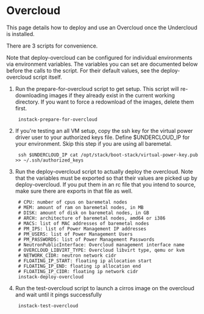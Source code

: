 Overcloud
=========
This page details how to deploy and use an Overcloud once the Undercloud is
installed.

There are 3 scripts for convenience.

Note that deploy-overcloud can be configured for individual environments via
environment variables. The variables you can set are documented below before
the calls to the script. For their default values, see the deploy-overcloud
script itself.

1. Run the prepare-for-overcloud script to get setup. This script will
re-downloading images if they already exist in the current working directory.
If you want to force a redownload of the images, delete them first.

        instack-prepare-for-overcloud

1. If you're testing an all VM setup, copy the ssh key for the virtual power
driver user to your authorized keys file. Define $UNDERCLOUD_IP for your
environment. Skip this step if you are using all baremetal. 

        ssh $UNDERCLOUD_IP cat /opt/stack/boot-stack/virtual-power-key.pub >> ~/.ssh/authorized_keys 
        
1. Run the deploy-overcloud script to actually deploy the overcloud. Note that
   the variables must be exported so that their values are picked up by
   deploy-overcloud. If you put them in an rc file that you intend to source,
   make sure there are exports in that file as well.

        # CPU: number of cpus on baremetal nodes
        # MEM: amount of ram on baremetal nodes, in MB
        # DISK: amount of disk on baremetal nodes, in GB
        # ARCH: architecture of baremetal nodes, amd64 or i386
        # MACS: list of MAC addresses of baremetal nodes
        # PM_IPS: list of Power Management IP addresses
        # PM_USERS: list of Power Management Users
        # PM_PASSWORDS: list of Power Management Passwords
        # NeutronPublicInterface: Overcloud management interface name
        # OVERCLOUD_LIBVIRT_TYPE: Overcloud libvirt type, qemu or kvm
        # NETWORK_CIDR: neutron network cidr
        # FLOATING_IP_START: floating ip allocation start
        # FLOATING_IP_END: floating ip allocation end
        # FLOATING_IP_CIDR: floating ip network cidr
        instack-deploy-overcloud

1. Run the test-overcloud script to launch a cirros image on the overcloud and
wait until it pings successfully

        instack-test-overcloud
